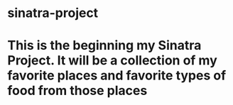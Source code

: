# sinatra-project
<h1>This is the beginning my Sinatra Project. It will be a collection of my favorite places and favorite types of food from those places</h1>
